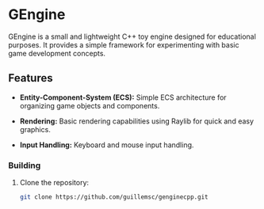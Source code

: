 # GEngine

GEngine is a small and lightweight C++ toy engine designed for educational purposes. It provides a simple framework for experimenting with basic game development concepts.

## Features

- **Entity-Component-System (ECS):** Simple ECS architecture for organizing game objects and components.

- **Rendering:** Basic rendering capabilities using Raylib for quick and easy graphics.

- **Input Handling:** Keyboard and mouse input handling.


### Building

1. Clone the repository:

   ```bash
   git clone https://github.com/guillemsc/genginecpp.git
   ```
